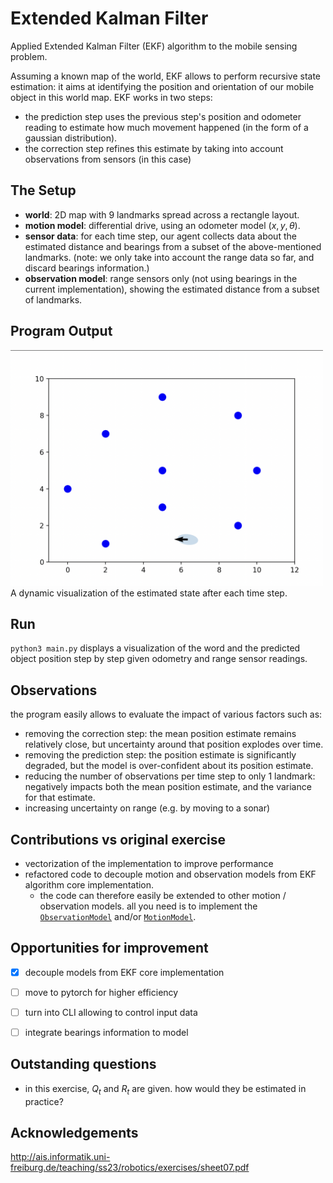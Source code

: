 # Extended Kalman Filter
Applied Extended Kalman Filter (EKF) algorithm to the mobile sensing problem.

Assuming a known map of the world, EKF allows to perform recursive state estimation: it aims at identifying the position and orientation of our mobile object in this world map.
EKF works in two steps: 
* the prediction step uses the previous step's position and odometer reading to estimate how much movement happened (in the form of a gaussian distribution).
* the correction step refines this estimate by taking into account observations from sensors (in this case)

## The Setup

- **world**: 2D map with 9 landmarks spread across a rectangle layout.
- **motion model**: differential drive, using an odometer model $(x, y, \theta)$.
- **sensor data**: for each time step, our agent collects data about the estimated distance and bearings from a subset of the above-mentioned landmarks. (note: we only take into account the range data so far, and discard bearings information.)
- **observation model**: range sensors only (not using bearings in the current implementation), showing the estimated distance from a subset of landmarks.  


## Program Output 
<img src="imgs/example.png" alt="drawing" width="500"/>
A dynamic visualization of the estimated state after each time step.

## Run
```python3 main.py``` displays a visualization of the word and the predicted object position step by step given odometry and range sensor readings.

## Observations
the program easily allows to evaluate the impact of various factors such as:
* removing the correction step: the mean position estimate remains relatively close, but uncertainty around that position explodes over time.
* removing the prediction step: the position estimate is significantly degraded, but the model is over-confident about its position estimate.
* reducing the number of observations per time step to only 1 landmark: negatively impacts both the mean position estimate, and the variance for that estimate.
* increasing uncertainty on range (e.g. by moving to a sonar)

## Contributions vs original exercise
- vectorization of the implementation to improve performance
- refactored code to decouple motion and observation models from EKF algorithm core implementation.
    - the code can therefore easily be extended to other motion / observation models. all you need is to implement the [`ObservationModel`](src/ekf/kalman.py) and/or [`MotionModel`](src/ekf/kalman.py).

## Opportunities for improvement

- [x] decouple models from EKF core implementation
- [ ] move to pytorch for higher efficiency
- [ ] turn into CLI allowing to control input data
- [ ] integrate bearings information to model


## Outstanding questions
- in this exercise, $Q_t$ and $R_t$ are given. how would they be estimated in practice?


## Acknowledgements
http://ais.informatik.uni-freiburg.de/teaching/ss23/robotics/exercises/sheet07.pdf
